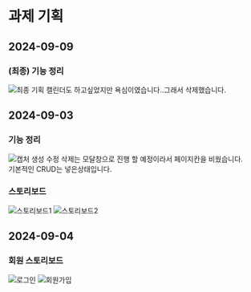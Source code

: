 # 과제 기획
## 2024-09-09
### (최종) 기능 정리
![최종 기획](https://github.com/user-attachments/assets/76a70374-5f5c-4d18-a8db-213cfe1d801f)
캘린더도 하고싶었지만 욕심이였습니다..그래서 삭제했습니다.

## 2024-09-03 
### 기능 정리
![캡처](https://github.com/user-attachments/assets/f1049ac7-e89e-40c8-80dc-3d2a133bf8bd)
생성 수정 삭제는 모달창으로 진행 할 예정이라서 페이지칸을 비웠습니다.<br>
기본적인 CRUD는 넣은상태입니다.
### 스토리보드
![스토리보드1](https://github.com/user-attachments/assets/dc22eb78-c88f-415c-9db3-b2d00a4964eb)
![스토리보드2](https://github.com/user-attachments/assets/9321a4da-2bf6-43c1-83c2-24a4b984254b)

## 2024-09-04
### 회원 스토리보드
![로그인](https://github.com/user-attachments/assets/e6aeacb9-afb0-45db-a630-89f2bb836769)
![회원가입](https://github.com/user-attachments/assets/6d4e007e-b194-4754-8eeb-2e11380b2d93)
